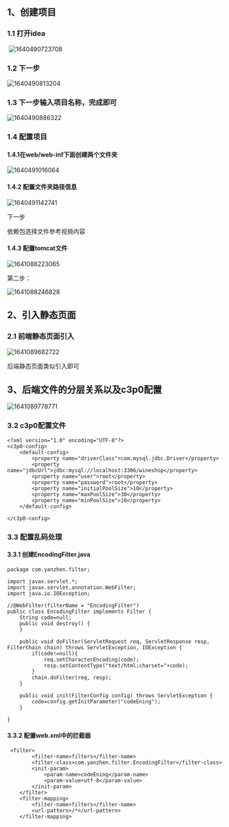 ## 1、创建项目

### 1.1 打开idea 

​       ![1640490723708](C:\Users\zhouk\AppData\Roaming\Typora\typora-user-images\1640490723708.png)

### 1.2 下一步

![1640490813204](C:\Users\zhouk\AppData\Roaming\Typora\typora-user-images\1640490813204.png)

### 1.3 下一步输入项目名称，完成即可

![1640490886322](C:\Users\zhouk\AppData\Roaming\Typora\typora-user-images\1640490886322.png)

### 1.4 配置项目

####  1.4.1在web/web-inf下面创建两个文件夹

 ![1640491016064](C:\Users\zhouk\AppData\Roaming\Typora\typora-user-images\1640491016064.png)

#### 1.4.2 配置文件夹路径信息

![1640491142741](C:\Users\zhouk\AppData\Roaming\Typora\typora-user-images\1640491142741.png)

下一步

依赖包选择文件参考视频内容

#### 1.4.3 配置tomcat文件

![1641088223065](C:\Users\zhouk\AppData\Roaming\Typora\typora-user-images\1641088223065.png)

第二步：

![1641088246828](C:\Users\zhouk\AppData\Roaming\Typora\typora-user-images\1641088246828.png)

## 2、引入静态页面

### 2.1 前端静态页面引入

![1641089682722](C:\Users\zhouk\AppData\Roaming\Typora\typora-user-images\1641089682722.png)

后端静态页面类似引入即可

## 3、后端文件的分层关系以及c3p0配置

![1641089778771](C:\Users\zhouk\AppData\Roaming\Typora\typora-user-images\1641089778771.png)

### 3.2 c3p0配置文件

```
<?xml version="1.0" encoding="UTF-8"?>
<c3p0-config>
    <default-config>
        <property name="driverClass">com.mysql.jdbc.Driver</property>
        <property name="jdbcUrl">jdbc:mysql://localhost:3306/wineshop</property>
        <property name="user">root</property>
        <property name="password">root</property>
        <property name="initialPoolSize">10</property>
        <property name="maxPoolSize">30</property>
        <property name="minPoolSize">10</property>
    </default-config>

</c3p0-config>
```

### 3.3 配置乱码处理

#### 3.3.1 创建EncodingFilter.java

```
package com.yanzhen.filter;

import javax.servlet.*;
import javax.servlet.annotation.WebFilter;
import java.io.IOException;

//@WebFilter(filterName = "EncodingFilter")
public class EncodingFilter implements Filter {
    String code=null;
    public void destroy() {
    }

    public void doFilter(ServletRequest req, ServletResponse resp, FilterChain chain) throws ServletException, IOException {
        if(code!=null){
            req.setCharacterEncoding(code);
            resp.setContentType("text/html;charset="+code);
        }
        chain.doFilter(req, resp);
    }

    public void init(FilterConfig config) throws ServletException {
        code=config.getInitParameter("codeEning");
    }

}

```

#### 3.3.2 配置web.xml中的拦截器

```
 <filter>
        <filter-name>filters</filter-name>
        <filter-class>com.yanzhen.filter.EncodingFilter</filter-class>
        <init-param>
            <param-name>codeEning</param-name>
            <param-value>utf-8</param-value>
        </init-param>
    </filter>
    <filter-mapping>
        <filter-name>filters</filter-name>
        <url-pattern>/*</url-pattern>
    </filter-mapping>

```


